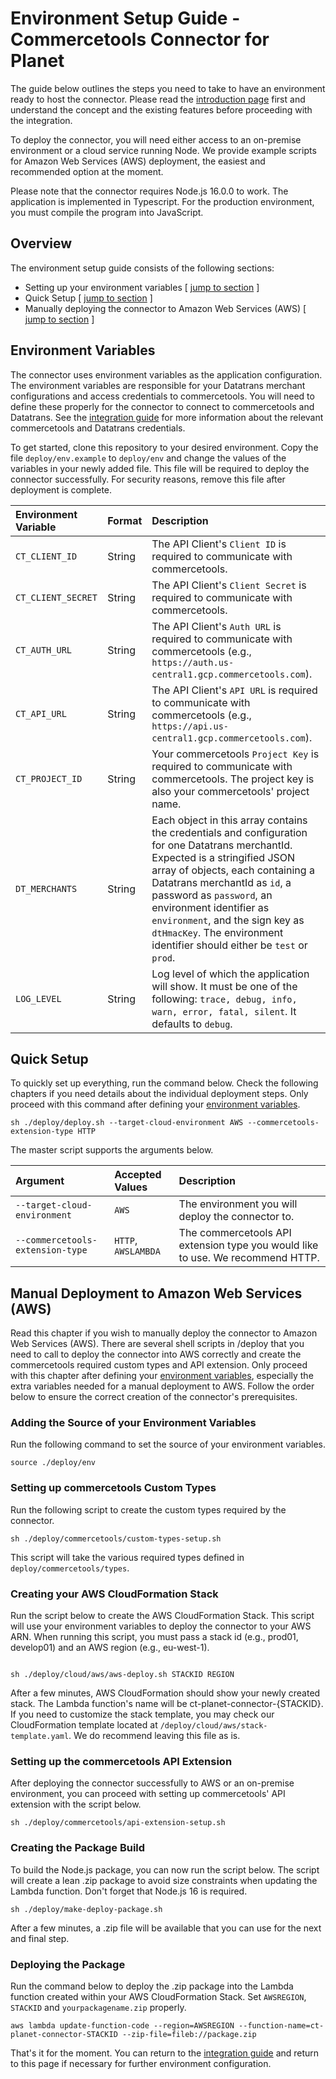 # Environment Setup Guide - Commercetools Connector for Planet

The guide below outlines the steps you need to take to have an environment ready to host the connector. Please read the [introduction page](https://github.com/weareplanet/commercetools-planet-integration) first and understand the concept and the existing features before proceeding with the integration.

To deploy the connector, you will need either access to an on-premise environment or a cloud service running Node. We provide example scripts for Amazon Web Services (AWS) deployment, the easiest and recommended option at the moment.

Please note that the connector requires Node.js 16.0.0 to work. The application is implemented in Typescript. For the production environment, you must compile the program into JavaScript.

## Overview

The environment setup guide consists of the following sections:

* Setting up your environment variables [ [jump to section](#environment-variables) ]
* Quick Setup [ [jump to section](#quick-setup) ]
* Manually deploying the connector to Amazon Web Services (AWS) [ [jump to section](#manual-deployment-to-amazon-web-services-aws) ]

## Environment Variables

The connector uses environment variables as the application configuration. The environment variables are responsible for your Datatrans merchant configurations and access credentials to commercetools. You will need to define these properly for the connector to connect to commercetools and Datatrans. See the [integration guide](integration-guide.md) for more information about the relevant commercetools and Datatrans credentials.

To get started, clone this repository to your desired environment. Copy the file `deploy/env.example` to `deploy/env` and change the values of the variables in your newly added file. This file will be required to deploy the connector successfully. For security reasons, remove this file after deployment is complete.

Environment Variable | Format | Description
:-----------|:-----------|:-----------
`CT_CLIENT_ID` | String | The API Client's `Client ID` is required to communicate with commercetools.
`CT_CLIENT_SECRET` | String | The API Client's `Client Secret` is required to communicate with commercetools.
`CT_AUTH_URL` | String | The API Client's `Auth URL` is required to communicate with commercetools (e.g., `https://auth.us-central1.gcp.commercetools.com`).
`CT_API_URL` | String | The API Client's `API URL` is required to communicate with commercetools (e.g., `https://api.us-central1.gcp.commercetools.com`).
`CT_PROJECT_ID` | String | Your commercetools `Project Key` is required to communicate with commercetools. The project key is also your commercetools' project name.
`DT_MERCHANTS` | String | Each object in this array contains the credentials and configuration for one Datatrans merchantId. Expected is a stringified JSON array of objects, each containing a Datatrans merchantId as `id`, a password as `password`, an environment identifier as `environment`, and the sign key as `dtHmacKey`. The environment identifier should either be `test` or `prod`.
`LOG_LEVEL` | String | Log level of which the application will show. It must be one of the following: `trace, debug, info, warn, error, fatal, silent`. It defaults to `debug`.

## Quick Setup

To quickly set up everything, run the command below. Check the following chapters if you need details about the individual deployment steps. Only proceed with this command after defining your [environment variables](#environment-variables).

```shell
sh ./deploy/deploy.sh --target-cloud-environment AWS --commercetools-extension-type HTTP
```

The master script supports the arguments below.

Argument | Accepted Values | Description
:-----------|:-----------|:-----------
`--target-cloud-environment` | `AWS` | The environment you will deploy the connector to.
`--commercetools-extension-type` | `HTTP`, `AWSLAMBDA` | The commercetools API extension type you would like to use. We recommend HTTP.

## Manual Deployment to Amazon Web Services (AWS)

Read this chapter if you wish to manually deploy the connector to Amazon Web Services (AWS). There are several shell scripts in /deploy that you need to call to deploy the connector into AWS correctly and create the commercetools required custom types and API extension. Only proceed with this chapter after defining your [environment variables](#environment-variables), especially the extra variables needed for a manual deployment to AWS. Follow the order below to ensure the correct creation of the connector's prerequisites.

### Adding the Source of your Environment Variables

Run the following command to set the source of your environment variables.

```shell
source ./deploy/env
```

### Setting up commercetools Custom Types

Run the following script to create the custom types required by the connector.

```shell
sh ./deploy/commercetools/custom-types-setup.sh
```

This script will take the various required types defined in `deploy/commercetools/types`.

### Creating your AWS CloudFormation Stack

Run the script below to create the AWS CloudFormation Stack. This script will use your environment variables to deploy the connector to your AWS ARN. When running this script, you must pass a stack id (e.g., prod01, develop01) and an AWS region (e.g., eu-west-1).

```shell

sh ./deploy/cloud/aws/aws-deploy.sh STACKID REGION

```

After a few minutes, AWS CloudFormation should show your newly created stack. The Lambda function's name will be ct-planet-connector-{STACKID}. If you need to customize the stack template, you may check our CloudFormation template located at `/deploy/cloud/aws/stack-template.yaml`. We do recommend leaving this file as is.

### Setting up the commercetools API Extension

After deploying the connector successfully to AWS or an on-premise environment, you can proceed with setting up commercetools' API extension with the script below.

```shell
sh ./deploy/commercetools/api-extension-setup.sh
```

### Creating the Package Build

To build the Node.js package, you can now run the script below. The script will create a lean .zip package to avoid size constraints when updating the Lambda function. Don't forget that Node.js 16 is required.

```shell
sh ./deploy/make-deploy-package.sh
```

After a few minutes, a .zip file will be available that you can use for the next and final step.

### Deploying the Package

Run the command below to deploy the .zip package into the Lambda function created within your AWS CloudFormation Stack. Set `AWSREGION`, `STACKID` and `yourpackagename.zip` properly.

```shell
aws lambda update-function-code --region=AWSREGION --function-name=ct-planet-connector-STACKID --zip-file=fileb://package.zip
```

That's it for the moment. You can return to the [integration guide](integration-guide.md) and return to this page if necessary for further environment configuration.
